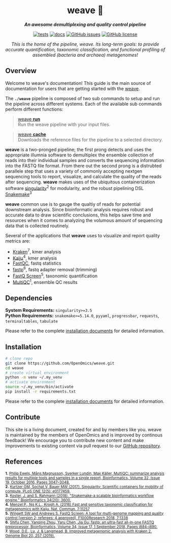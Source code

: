 <div align="center">
   
  <h1>weave 🔬</h1>
  
  **_An awesome demultiplexing and quality control pipeline_**

  [![tests](https://github.com/OpenOmics/weave/workflows/tests/badge.svg)](https://github.com/OpenOmics/weave/actions/workflows/main.yaml) [![docs](https://github.com/OpenOmics/weave/actions/workflows/doc.yml/badge.svg)](https://github.com/OpenOmics/weave/actions/workflows/docs.yml) [![GitHub issues](https://img.shields.io/github/issues/OpenOmics/weave?color=brightgreen)](https://github.com/OpenOmics/weave/issues)  [![GitHub license](https://img.shields.io/github/license/OpenOmics/weave)](https://github.com/OpenOmics/weave/blob/main/LICENSE) 
  
  <i>
    This is the home of the pipeline, weave. Its long-term goals: to provide accurate quantification, taxonomic classification, and functional profiling of assembled (bacteria and archaea) metagenomes!
  </i>
</div>

## Overview
Welcome to weave's documentation! This guide is the main source of documentation for users that are getting started with the [weave](https://github.com/OpenOmics/weave/). 

The **`./weave`** pipeline is composed of two sub commands to setup and run the pipeline across different systems. Each of the available sub commands perform different functions: 

> [weave **run**](https://openomics.github.io/weave/usage/run/)   
> Run the weave pipeline with your input files.


> [weave **cache**](https://openomics.github.io/weave/usage/cache/)  
> Downloads the reference files for the pipeline to a selected directory.

**weave** is a two-pronged pipeline; the first prong detects and uses the appropriate illumnia software to demultiplex the ensemble collection of reads into their individual samples and converts the sequencing information into the FASTQ file format. From there out the second prong is a distrubted parallele step that uses a variety of commonly accepting nextgen sequencing tools to report, visualize, and calculate the quality of the reads after sequencing. **weave** makes uses of the ubiquitous containerization software <a href="https://sylabs.io">singularity</a><sup>2</sup> for modularity, and the robust pipelining DSL [Snakemake](https://snakemake.github.io/)<sup>3</sup>

**weave** common use is to gauge the qualtiy of reads for potential downstream analysis. Since bioinformatic analysis requires robust and accurate data to draw scientific conclusions, this helps save time and resources when it comes to analyzing the volumous amount of sequencing data that is collected routinely.

Several of the applications that **weave** uses to visualize and report quality metrics are:
- [Kraken](https://github.com/DerrickWood/kraken2)<sup>7</sup>, kmer analysis
- [Kaiju](https://bioinformatics-centre.github.io/kaiju/)<sup>4</sup>, kmer analysis
- [FastQC](https://www.bioinformatics.babraham.ac.uk/projects/fastqc/), fastq statistics
- [fastp](https://github.com/OpenGene/fastp)<sup>6</sup>, fastq adapter removal (trimming)
- [FastQ Screen](https://www.bioinformatics.babraham.ac.uk/projects/fastq_screen/)<sup>5</sup>, taxonomic quantification
- [MultiQC](https://multiqc.info/)<sup>1</sup>, ensemble QC results


## Dependencies
**System Requirements:** `singularity>=3.5`  
**Python Requirements:** `snakemake>=5.14.0`, `pyyaml`, `progressbar`, `requests`, `terminaltables`, `tabulate`

Please refer to the complete [installation documents](https://openomics.github.io/weave/install/) for detailed information.

## Installation
```bash
# clone repo
git clone https://github.com/OpenOmics/weave.git
cd weave
# create virtual environment
python -m venv ~/.my_venv
# activate environment
source ~/.my_venv/bin/activate
pip install -r requirements.txt 
```

Please refer to the complete [installation documents](https://openomics.github.io/weave/install/) for detailed information.

## Contribute 
This site is a living document, created for and by members like you. weave is maintained by the members of OpenOmics and is improved by continous feedback! We encourage you to contribute new content and make improvements to existing content via pull request to our [GitHub repository](https://github.com/OpenOmics/weave).


## References
<sup>**1.**  <a href="https://doi.org/10.1093/bioinformatics/btw354">Philip Ewels, Måns Magnusson, Sverker Lundin, Max Käller, MultiQC: summarize analysis results for multiple tools and samples in a single report, Bioinformatics, Volume 32, Issue 19, October 2016, Pages 3047–3048.</a></sup>  
<sup>**2.**  [Kurtzer GM, Sochat V, Bauer MW (2017). Singularity: Scientific containers for mobility of compute. PLoS ONE 12(5): e0177459.](https://journals.plos.org/plosone/article?id=10.1371/journal.pone.0177459)</sup>  
<sup>**3.**  [Koster, J. and S. Rahmann (2018). "Snakemake-a scalable bioinformatics workflow engine." Bioinformatics 34(20): 3600.](https://academic.oup.com/bioinformatics/article/28/19/2520/290322)</sup>  
<sup>**4.**  [Menzel P., Ng K.L., Krogh A. (2016) Fast and sensitive taxonomic classification for metagenomics with Kaiju. Nat. Commun. 7:11257](http://www.nature.com/ncomms/2016/160413/ncomms11257/full/ncomms11257.html)</sup>  
<sup>**5.**  [Wingett SW and Andrews S. FastQ Screen: A tool for multi-genome mapping and quality control [version 2; referees: 4 approved]. F1000Research 2018, 7:1338](https://doi.org/10.12688/f1000research.15931.2)</sup>  
<sup>**6.**  [Shifu Chen, Yanqing Zhou, Yaru Chen, Jia Gu; fastp: an ultra-fast all-in-one FASTQ preprocessor, Bioinformatics, Volume 34, Issue 17, 1 September 2018, Pages i884–i890.](https://doi.org/10.1093/bioinformatics/bty560)</sup>  
<sup>**7.**  [Wood, D.E., Lu, J. & Langmead, B. Improved metagenomic analysis with Kraken 2. Genome Biol 20, 257 (2019).](https://doi.org/10.1186/s13059-019-1891-0)</sup>  